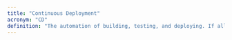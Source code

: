 ```yaml
---
title: "Continuous Deployment"
acronym: "CD"
definition: "The automation of building, testing, and deploying. If all tests pass, every new commit will push new code through the entire development pipeline to production with no manual intervention."
---
```

